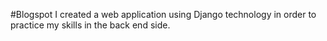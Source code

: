 #Blogspot 
I created a web application using Django technology in order to practice my skills in the back end side.
